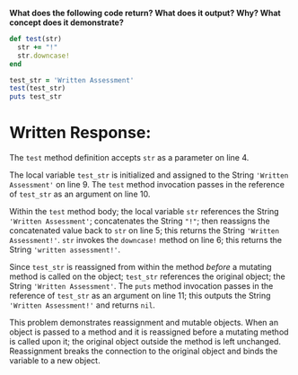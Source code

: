 **What does the following code return? What does it output? Why? What concept does it demonstrate?**

```ruby
def test(str)
  str += "!"
  str.downcase!
end

test_str = 'Written Assessment'
test(test_str)
puts test_str
```
# Written Response:

The `test` method definition accepts `str` as a parameter on line 4.

The local variable `test_str` is initialized and assigned to the String `'Written Assessment'` on line 9. The `test` method invocation passes in the reference of `test_str` as an argument on line 10.

Within the `test` method body; the local variable `str` references the String `'Written Assessment'`; concatenates the String `"!"`; then reassigns the concatenated value back to `str` on line 5; this returns the String `'Written Assessment!'`.
`str` invokes the `downcase!` method on line 6; this returns the String `'written assessment!'`.

Since `test_str` is reassigned from within the method *before* a mutating method is called on the object; `test_str` references the original object; the String `'Written Assessment'`.
The `puts` method invocation passes in the reference of `test_str` as an argument on line 11; this outputs the String `'Written Assessment!'` and returns `nil`.

This problem demonstrates reassignment and mutable objects. When an object is passed to a method and it is reassigned before a mutating method is called upon it; the original object outside the method is left unchanged. Reassignment breaks the connection to the original object and binds the variable to a new object.
